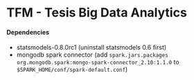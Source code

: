 # TFM - Tesis Big Data Analytics

#### Dependencies

* statsmodels-0.8.0rc1 (uninstall statsmodels 0.6 first)
* mongodb spark connector (add ```spark.jars.packages org.mongodb.spark:mongo-spark-connector_2.10:1.1.0``` 
to ```$SPARK_HOME/conf/spark-default.conf```)